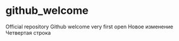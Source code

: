 # github_welcome
Official repository Github welcome very first open
Новое изменение
Четвертая строка

